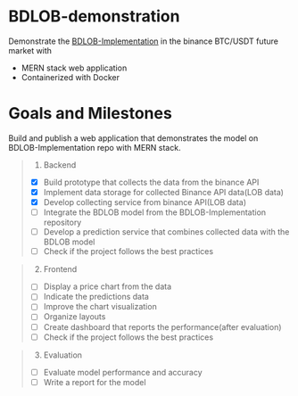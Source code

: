 # BDLOB-demonstration

Demonstrate the [BDLOB-Implementation](https://github.com/cka09191/BDLOB-Implementation) in the binance BTC/USDT future market with
- MERN stack web application
- Containerized with Docker


# Goals and Milestones
Build and publish a web application that demonstrates the model on BDLOB-Implementation repo with MERN stack.
> 1. Backend
>- [x] Build prototype that collects the data from the binance API
>- [x] Implement data storage for collected Binance API data(LOB data)
>- [x] Develop collecting service from binance API(LOB data)
>- [ ] Integrate the BDLOB model from the BDLOB-Implementation repository
>- [ ] Develop a prediction service that combines collected data with the BDLOB model
>- [ ] Check if the project follows the best practices

> 2. Frontend
>- [ ] Display a price chart from the data
>- [ ] Indicate the predictions data
>- [ ] Improve the chart visualization
>- [ ] Organize layouts
>- [ ] Create dashboard that reports the performance(after evaluation)
>- [ ] Check if the project follows the best practices

> 3. Evaluation
>- [ ] Evaluate model performance and accuracy
>- [ ] Write a report for the model
